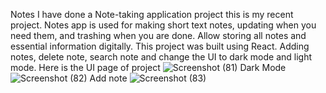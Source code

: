 Notes
I have done a Note-taking application project this is my recent project. Notes app is used for making short text notes, updating when you need them, and trashing when you are done. Allow storing all notes and essential information digitally.
This project was built using React.
Adding notes, delete note, search note and change the UI to dark mode and light mode.
Here is the UI page of project
![Screenshot (81)](https://user-images.githubusercontent.com/106909440/196186036-7905b3de-8f66-4923-b4ac-c798cfd43fbb.png)
Dark Mode
![Screenshot (82)](https://user-images.githubusercontent.com/106909440/196186193-cfb58ad5-787b-4cf5-8e53-22977ced02ca.png)
Add note
![Screenshot (83)](https://user-images.githubusercontent.com/106909440/196186261-5f5664a8-5aa7-4045-8f79-2bfcac48fec9.png)
